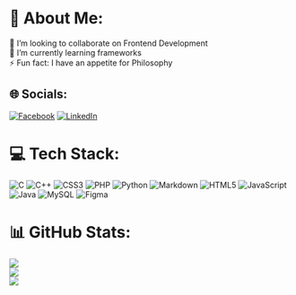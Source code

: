 # 💫 About Me:
👯 I’m looking to collaborate on Frontend Development<br>🌱 I’m currently learning frameworks<br>⚡ Fun fact: I have an appetite for Philosophy


## 🌐 Socials:
[![Facebook](https://img.shields.io/badge/Facebook-%231877F2.svg?logo=Facebook&logoColor=white)](https://facebook.com/https://www.facebook.com/people/Yash-Gautam/pfbid0jcuaePhz5i1cbcBa5HwZjDLzJD5WdHP31D8gShD6byi7LAecZzWeVzQC3Xo3CN3ql/) [![LinkedIn](https://img.shields.io/badge/LinkedIn-%230077B5.svg?logo=linkedin&logoColor=white)](https://linkedin.com/in/www.linkedin.com/in/yash-gautam05) 

# 💻 Tech Stack:
![C](https://img.shields.io/badge/c-%2300599C.svg?style=for-the-badge&logo=c&logoColor=white) ![C++](https://img.shields.io/badge/c++-%2300599C.svg?style=for-the-badge&logo=c%2B%2B&logoColor=white) ![CSS3](https://img.shields.io/badge/css3-%231572B6.svg?style=for-the-badge&logo=css3&logoColor=white) ![PHP](https://img.shields.io/badge/php-%23777BB4.svg?style=for-the-badge&logo=php&logoColor=white) ![Python](https://img.shields.io/badge/python-3670A0?style=for-the-badge&logo=python&logoColor=ffdd54) ![Markdown](https://img.shields.io/badge/markdown-%23000000.svg?style=for-the-badge&logo=markdown&logoColor=white) ![HTML5](https://img.shields.io/badge/html5-%23E34F26.svg?style=for-the-badge&logo=html5&logoColor=white) ![JavaScript](https://img.shields.io/badge/javascript-%23323330.svg?style=for-the-badge&logo=javascript&logoColor=%23F7DF1E) ![Java](https://img.shields.io/badge/java-%23ED8B00.svg?style=for-the-badge&logo=java&logoColor=white) ![MySQL](https://img.shields.io/badge/mysql-%2300f.svg?style=for-the-badge&logo=mysql&logoColor=white) 	![Figma](https://img.shields.io/badge/figma-%23F24E1E.svg?style=for-the-badge&logo=figma&logoColor=white)
# 📊 GitHub Stats:
![](https://github-readme-stats.vercel.app/api?username=gauyash&theme=gruvbox&hide_border=false&include_all_commits=false&count_private=false)<br/>
![](https://github-readme-streak-stats.herokuapp.com/?user=gauyash&theme=gruvbox&hide_border=false)<br/>
![](https://github-readme-stats.vercel.app/api/top-langs/?username=gauyash&theme=gruvbox&hide_border=false&include_all_commits=false&count_private=false&layout=compact)

<!-- Proudly created with GPRM ( https://gprm.itsvg.in ) -->
